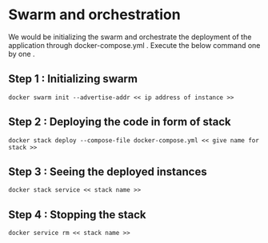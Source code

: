 # Swarm and orchestration

We would be initializing the swarm and orchestrate the deployment of the application through docker-compose.yml . Execute the below command one by one .

## Step 1 : Initializing swarm

```
docker swarm init --advertise-addr << ip address of instance >>
```

## Step 2 : Deploying the code in form of stack

```
docker stack deploy --compose-file docker-compose.yml << give name for stack >>
```

## Step 3 : Seeing the deployed instances

```
docker stack service << stack name >>
```

## Step 4 : Stopping the stack

```
docker service rm << stack name >>
```